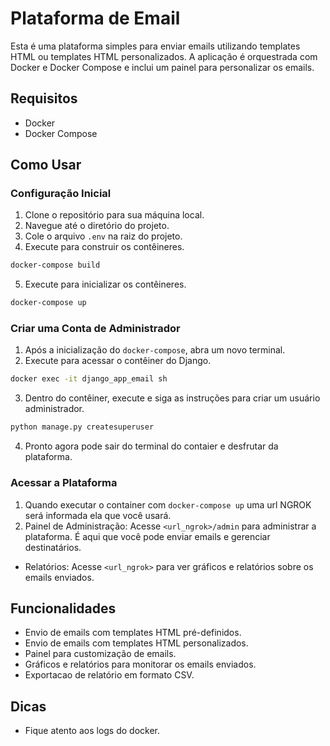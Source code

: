 # Plataforma de Email

Esta é uma plataforma simples para enviar emails utilizando templates HTML ou templates HTML personalizados. A aplicação é orquestrada com Docker e Docker Compose e inclui um painel para personalizar os emails.

## Requisitos

- Docker
- Docker Compose

## Como Usar

### Configuração Inicial

1. Clone o repositório para sua máquina local.
2. Navegue até o diretório do projeto.
3. Cole o arquivo `.env` na raiz do projeto.
4. Execute para construir os contêineres.
```bash 
docker-compose build
``` 
5. Execute para inicializar os contêineres.
```bash 
docker-compose up
``` 

### Criar uma Conta de Administrador

1. Após a inicialização do `docker-compose`, abra um novo terminal.
2. Execute para acessar o contêiner do Django.
```bash
docker exec -it django_app_email sh
```
3. Dentro do contêiner, execute e siga as instruções para criar um usuário administrador.
```bash
python manage.py createsuperuser
```

4. Pronto agora pode sair do terminal do contaier e desfrutar da plataforma.

### Acessar a Plataforma
1. Quando executar o container com `docker-compose up` uma url NGROK será informada ela que você usará. 
2. Painel de Administração: Acesse `<url_ngrok>/admin` para administrar a plataforma. É aqui que você pode enviar emails e gerenciar destinatários.
  
- Relatórios: Acesse `<url_ngrok>` para ver gráficos e relatórios sobre os emails enviados.

## Funcionalidades

- Envio de emails com templates HTML pré-definidos.
- Envio de emails com templates HTML personalizados.
- Painel para customização de emails.
- Gráficos e relatórios para monitorar os emails enviados.
- Exportacao de relatório em formato CSV.

## Dicas

- Fique atento aos logs do docker.